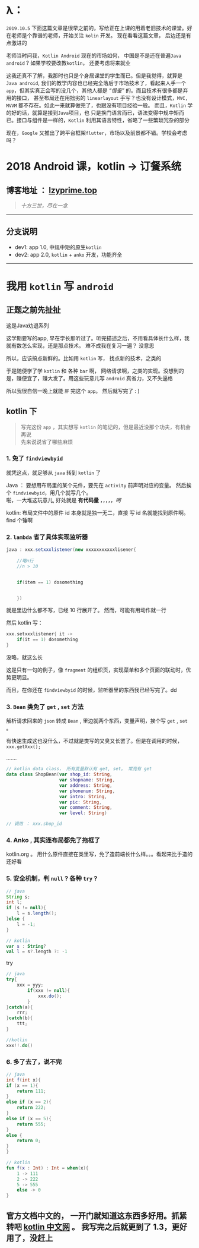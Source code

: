 # λ：

`2019.10.5` 下面这篇文章是很早之前的，写给正在上课的用着老旧技术的课堂。好在老师是个靠谱的老师，开始关注 `kolin` 开发。 现在看看这篇文章， 后边还是有点激进的

老师当时问我，`Kotlin Android` 现在的市场如何， 中国是不是还在普遍`Java android` ?  如果学校要改教`kotlin`， 还要考虑将来就业

这我还真不了解，我那时也只是个身居课堂的学生而已。但是我觉得，就算是`Java android`, 我们的教学内容也已经完全落后于市场技术了，看起来人手一个`app`，但其实真正会写的没几个，其他人都是 *“借鉴”* 的。而且技术有很多都是弃用的接口， 甚至布局还在用拙劣的 `linearlayout` 手写？也没有设计模式，`MVC, MVVM` 都不存在。如此一来就算做完了，也跟没有项目经验一般。 而且，`Kotlin` 学的好的话，就算是接到`Java`项目，也 只是换门语言而已，语法变得中规中矩而已。接口与组件是一样的，`Kotlin` 利用其语言特性，省略了一些繁琐冗杂的部分

现在，`Google` 又推出了跨平台框架`flutter`，市场以及前景都不错。学校会考虑吗？

# 2018 Android 课，kotlin -> 订餐系统

## 博客地址 ： [lzyprime.top](https://lzyprime.top)

> *十方三世，尽在一念*

---

## 分支说明

- dev1: app 1.0, 中规中矩的原生`kotlin`
- dev2: app 2.0, `kotlin` + `anko` 开发，功能齐全

---

# 我用 `kotlin` 写 `android`

## 正题之前先扯扯

这是Java劝退系列

这学期要写的app, 早在学长那听过了。听完描述之后，不用看具体长什么样，我就有数怎么实现，还是那点技术。 难不成我在复习一遍？ 没意思

所以，应该搞点新鲜的。比如用 `kotlin` 写， 找点新的技术，之类的

于是随便学了学 `kotlin` 和 各种 `bar` 啊， 网络请求啊，之类的实现。没想到的是，赚便宜了，赚大发了。用这些玩意儿写 `android` 真省力，又不失逼格

所以我很自信一晚上就能 `肝` 完这个 `app`。 然后就写完了 : )

## kotlin 下

> 写完这份 `app` ，其实想写 `kotlin` 的笔记的，但是最近没那个功夫，有机会再说  
> 先来说说省了哪些麻烦

### 1. 免了 `findviewbyid`

就凭这点，就足够从 `java` 转到 `kotlin` 了

Java ： 要想用布局里的某个元件，要先在 `activity` 前声明对应的变量。 然后挨个 `findviewbyid`，用几个就写几个。  
啪，一大堆这玩意儿,  好处就是 **有代码量**  ，，，，，*呵*

kotlin: 布局文件中的原件 id 本身就是独一无二，直接 写 id 名就能找到原件啊。 find 个锤啊

### 2. `lambda` 省了具体实现监听器

```java
java : xxx.setxxxlistener(new xxxxxxxxxxxlisener{ 
    
    //略n行
    //n > 10


    if(item == 1) dosomething


    })  
```

就是里边什么都不写，已经 10 行展开了。 然而，可能有用动作就一行

然后 kotlin 写：

```kotlin
xxx.setxxxlistener{ it ->
    if(it == 1) dosomething
}
```

没略，就这么长

这是只有一句的例子，像 `fragment` 的组织页，实现菜单和多个页面的联动时，优势更明显。

而且，在你还在 `findviewbyid` 的时候，监听器里的东西我已经写完了。dd

### 3. `Bean` 类免了 `get` , `set` 方法

解析请求回来的 `json` 转成 `Bean` , 里边就两个东西，变量声明，挨个写 `get` , `set` 。 

有快速生成这也没什么，不过就是类写的又臭又长罢了。但是在调用的时候，`xxx.getXxx();`

.......

```kotlin
// kotlin data class， 所有变量默认有 get, set。 常亮有 get
data class ShopBean(var shop_id: String,
                    var shopname: String,
                    var address: String,
                    var phonenum: String,
                    var intro: String,
                    var pic: String,
                    var comment: String,
                    var level: String)

// 调用 ： xxx.shop_id
```

### 4. Anko , 其实连布局都免了拖框了

kotlin.org 。 用什么原件直接在类里写，免了造前端长什么样。。。看起来比手造的还好看

### 5. 安全机制，判 `null` ? 各种 `try` ?

```java
// java
String s;
int l;
if (s != null){
    l = s.length();
}else {
    l = -1;
}
```

```kotlin
// kotlin
var s : String?
val l = s?.length ?: -1
```

try

```java
// java
try{
    xxx = yyy;
        if(xxx != null){
            xxx.do();
        }
}catch(a){
    rrr;
}catch(b){
    ttt;
}
```

```kotlin
//kotlin
xxx!!.do()
```

### 6. 多了去了，说不完

```java
// java
int f(int x){
if (x == 1){
    return 111;
} 
else if (x == 2){
    return 222;
}
else if (x == 5){
    return 555;
}
else {
    return 0;
}
}
```

```kotlin
// kotlin
fun f(x : Int) : Int = when(x){
    1 -> 111
    2 -> 222
    5 -> 555
    else -> 0
}
```

## 官方文档中文的， 一开门就知道这东西多好用。抓紧转吧  [kotlin 中文网](https://www.kotlincn.net/) 。 我写完之后就更到了 1.3，更好用了，没赶上
